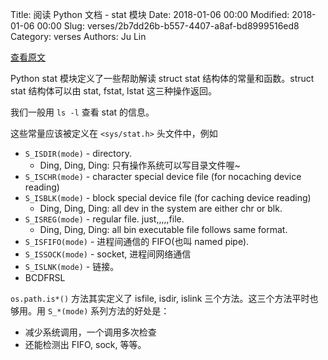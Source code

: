 Title: 阅读 Python 文档 - stat 模块
Date: 2018-01-06 00:00
Modified: 2018-01-06 00:00
Slug: verses/2b7dd26b-b557-4407-a8af-bd8999516ed8
Category: verses
Authors: Ju Lin

[查看原文](https://docs.python.org/2/library/stat.html)

Python stat 模块定义了一些帮助解读 struct stat 结构体的常量和函数。struct stat 结构体可以由 stat, fstat, lstat 这三种操作返回。

我们一般用 `ls -l` 查看 stat 的信息。

这些常量应该被定义在 `<sys/stat.h>` 头文件中，例如 

* `S_ISDIR(mode)` - directory.
	* Ding, Ding, Ding: 只有操作系统可以写目录文件喔~
* `S_ISCHR(mode)` - character special device file (for nocaching device reading)
* `S_ISBLK(mode)` - block special device file (for caching device reading)
	* Ding, Ding, Ding: all dev in the system are either chr or blk.
* `S_ISREG(mode)` - regular file. just,,,,,file.
	* Ding, Ding, Ding: all bin executable file follows same format.
* `S_ISFIFO(mode)` - 进程间通信的 FIFO(也叫 named pipe).
* `S_ISSOCK(mode)` - socket, 进程间网络通信
* `S_ISLNK(mode)` - 链接。
* BCDFRSL

`os.path.is*()` 方法其实定义了 isfile, isdir, islink 三个方法。这三个方法平时也够用。用 `S_*(mode)` 系列方法的好处是：

* 减少系统调用，一个调用多次检查
* 还能检测出 FIFO, sock, 等等。
